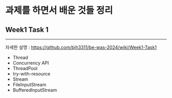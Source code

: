 과제를 하면서 배운 것들 정리
===

## Week1 Task 1
---
자세한 설명 : https://github.com/bjh3311/be-was-2024/wiki/Week1-Task1

+ Thread
+ Concurrency API
+ ThreadPool
+ try-with-resource
+ Stream
+ FileInputStream
+ BufferedInputStream



